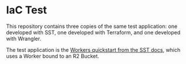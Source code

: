 # IaC Test

This repository contains three copies of the same test application: one developed with SST, one developed with Terraform, and one developed with Wrangler.

The test application is the [Workers quickstart from the SST docs](https://sst.dev/docs/start/cloudflare/worker/), which uses a Worker bound to an R2 Bucket.
